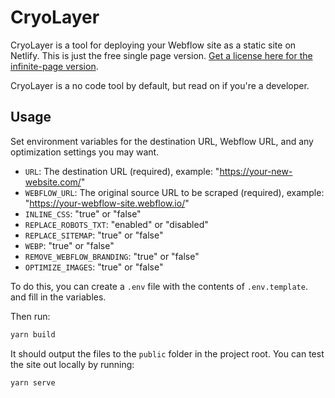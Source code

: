 # CryoLayer

CryoLayer is a tool for deploying your Webflow site as a static site on Netlify. This is just the free single page version. [Get a license here for the infinite-page version](https://cryolayer.com/).

CryoLayer is a no code tool by default, but read on if you're a developer.

## Usage

Set environment variables for the destination URL, Webflow URL, and any optimization settings you may want.

- `URL`: The destination URL (required), example: "https://your-new-website.com/"
- `WEBFLOW_URL`: The original source URL to be scraped (required), example: "https://your-webflow-site.webflow.io/"
- `INLINE_CSS`: "true" or "false"
- `REPLACE_ROBOTS_TXT`: "enabled" or "disabled"
- `REPLACE_SITEMAP`: "true" or "false"
- `WEBP`: "true" or "false"
- `REMOVE_WEBFLOW_BRANDING`: "true" or "false"
- `OPTIMIZE_IMAGES`: "true" or "false"

To do this, you can create a `.env` file with the contents of `.env.template`. and fill in the variables.

Then run:

```bash
yarn build
```

It should output the files to the `public` folder in the project root. You can test the site out locally by running:

```bash
yarn serve
```